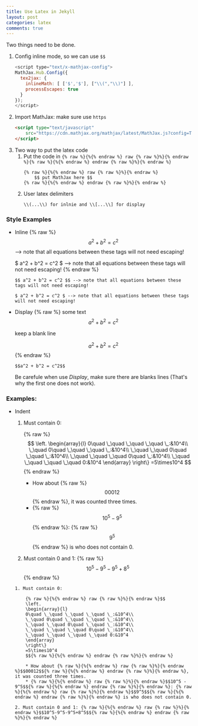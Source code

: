 ```yaml
---
title: Use Latex in Jekyll
layout: post
categories: latex
comments: true
---
```

Two things need to be done.

<!--more-->

1. Config inline mode, so we can use `$$`
    ```javascript
    <script type="text/x-mathjax-config">
    MathJax.Hub.Config({
      tex2jax: {
        inlineMath: [ ['$','$'], ["\\(","\\)"] ],
        processEscapes: true
      }
    });
    </script>
    ```
2. Import MathJax: make sure use `https`
    ``` html
    <script type="text/javascript"
        src="https://cdn.mathjax.org/mathjax/latest/MathJax.js?config=TeX-AMS-MML_HTMLorMML">
    </script>
    ```
3. Two way to put the latex code
    1. Put the code in `{% raw %}{%{% endraw %} raw {% raw %}%}{% endraw %}{% raw %}{%{% endraw %} endraw {% raw %}%}{% endraw %}`
        ```
        {% raw %}{%{% endraw %} raw {% raw %}%}{% endraw %}
            $$ put MathJax here $$
        {% raw %}{%{% endraw %} endraw {% raw %}%}{% endraw %}
        ```
    2. User latex delimiters
        ```
        \\(...\\) for inlnie and \\[...\\] for display
        ```
    
### Style Examples

* Inline
    {% raw %}
    $$ a^2 + b^2 = c^2 $$ --> note that all equations between these tags will not need escaping!

    $ a^2 + b^2 = c^2 $ --> note that all equations between these tags will not need escaping! 
    {% endraw %}

    ```
    $$ a^2 + b^2 = c^2 $$ --> note that all equations between these tags will not need escaping!

    $ a^2 + b^2 = c^2 $ --> note that all equations between these tags will not need escaping! 
    ```

* Display
    {% raw %}
    some text
    $$ a^2 + b^2 = c^2 $$

    keep a blank line

    $$ a^2 + b^2 = c^2 $$
    {% endraw %}

    ```
    $$a^2 + b^2 = c^2$$
    ```
    
    Be carefule when use *Display*, make sure there are blanks lines (That's why the first one does not work).


### Examples:

* Indent

    1. Must contain 0: 

        {% raw %}$$
        \left.
        \begin{array}{l}
        0\quad \_\quad \_\quad \_\quad \_:&10^4\\
        \_\quad 0\quad \_\quad \_\quad \_:&10^4\\
        \_\quad \_\quad 0\quad \_\quad \_:&10^4\\
        \_\quad \_\quad \_\quad 0\quad \_:&10^4\\
        \_\quad \_\quad \_\quad \_\quad 0:&10^4
        \end{array}
        \right\}
        =5\times10^4
        $${% endraw %}

        * How about {% raw %}$$00012$${% endraw %}, it was counted three times.
        * {% raw %}$$10^5 - 9^5$${% endraw %}: {% raw %}$$9^5$${% endraw %} is who does not contain 0.

    2. Must contain 0 and 1: {% raw %}$$10^5-9^5-9^5+8^5$${% endraw %}

    ```
    1. Must contain 0: 

        {% raw %}{%{% endraw %} raw {% raw %}%}{% endraw %}$$
        \left.
        \begin{array}{l}
        0\quad \_\quad \_\quad \_\quad \_:&10^4\\
        \_\quad 0\quad \_\quad \_\quad \_:&10^4\\
        \_\quad \_\quad 0\quad \_\quad \_:&10^4\\
        \_\quad \_\quad \_\quad 0\quad \_:&10^4\\
        \_\quad \_\quad \_\quad \_\quad 0:&10^4
        \end{array}
        \right\}
        =5\times10^4
        $${% raw %}{%{% endraw %} endraw {% raw %}%}{% endraw %}

        * How about {% raw %}{%{% endraw %} raw {% raw %}%}{% endraw %}$$00012$${% raw %}{%{% endraw %} endraw {% raw %}%}{% endraw %}, it was counted three times.
        * {% raw %}{%{% endraw %} raw {% raw %}%}{% endraw %}$$10^5 - 9^5$${% raw %}{%{% endraw %} endraw {% raw %}%}{% endraw %}: {% raw %}{%{% endraw %} raw {% raw %}%}{% endraw %}$$9^5$${% raw %}{%{% endraw %} endraw {% raw %}%}{% endraw %} is who does not contain 0.

    2. Must contain 0 and 1: {% raw %}{%{% endraw %} raw {% raw %}%}{% endraw %}$$10^5-9^5-9^5+8^5$${% raw %}{%{% endraw %} endraw {% raw %}%}{% endraw %}
    ```